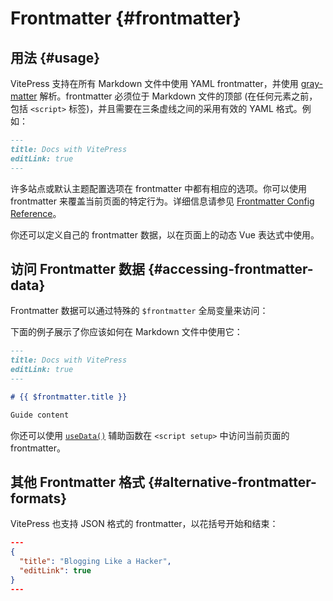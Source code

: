# Frontmatter {#frontmatter}

## 用法 {#usage}

VitePress 支持在所有 Markdown 文件中使用 YAML frontmatter，并使用 [gray-matter](https://github.com/jonschlinkert/gray-matter) 解析。frontmatter 必须位于 Markdown 文件的顶部 (在任何元素之前，包括 `<script>` 标签)，并且需要在三条虚线之间的采用有效的 YAML 格式。例如：

```md
---
title: Docs with VitePress
editLink: true
---
```

许多站点或默认主题配置选项在 frontmatter 中都有相应的选项。你可以使用 frontmatter 来覆盖当前页面的特定行为。详细信息请参见 [Frontmatter Config Reference](../reference/frontmatter-config)。

你还可以定义自己的 frontmatter 数据，以在页面上的动态 Vue 表达式中使用。

## 访问 Frontmatter 数据 {#accessing-frontmatter-data}

Frontmatter 数据可以通过特殊的 `$frontmatter` 全局变量来访问：

下面的例子展示了你应该如何在 Markdown 文件中使用它：

```md
---
title: Docs with VitePress
editLink: true
---

# {{ $frontmatter.title }}

Guide content
```

你还可以使用 [`useData()`](../reference/runtime-api#usedata) 辅助函数在 `<script setup>` 中访问当前页面的 frontmatter。

## 其他 Frontmatter 格式 {#alternative-frontmatter-formats}

VitePress 也支持 JSON 格式的 frontmatter，以花括号开始和结束：

```json
---
{
  "title": "Blogging Like a Hacker",
  "editLink": true
}
---
```
